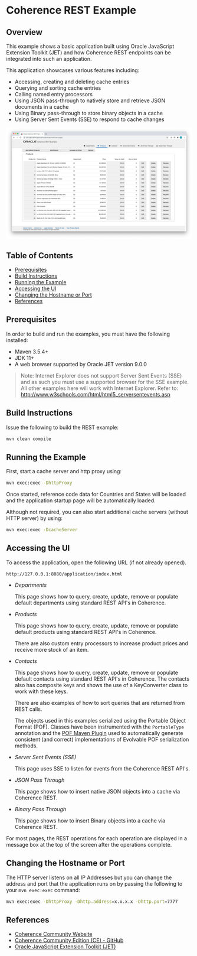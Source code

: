 # Coherence REST Example

## Overview

This example shows a basic application built using Oracle JavaScript Extension Toolkit (JET)
and how Coherence REST endpoints can be integrated into such an application.

This application showcases various features including:

* Accessing, creating and deleting cache entries
* Querying and sorting cache entries 
* Calling named entry processors 
* Using JSON pass-through to natively store and retrieve JSON documents in a cache
* Using Binary pass-through to store binary objects in a cache 
* Using Server Sent Events (SSE) to respond to cache changes

<img src="assets/rest-application.png" width="800"/>

## Table of Contents

* [Prerequisites](#prerequisites)
* [Build Instructions](#build-instructions)
* [Running the Example](#running-the-example)
* [Accessing the UI](#accessing-the-ui)
* [Changing the Hostname or Port](#changing-the-hostname-or-port)
* [References](#references)

## Prerequisites

In order to build and run the examples, you must have the following installed:

* Maven 3.5.4+
* JDK 11+
* A web browser supported by Oracle JET version 9.0.0

> Note: Internet Explorer does not support Server Sent Events (SSE) and as such you must
> use a supported browser for the SSE example. All other examples here will work with
> Internet Explorer.
> Refer to: http://www.w3schools.com/html/html5_serversentevents.asp

## Build Instructions

Issue the following to build the REST example:

```bash
mvn clean compile
```

## Running the Example

First, start a cache server and http proxy using:

```bash
mvn exec:exec -DhttpProxy
```

Once started, reference code data for Countries and States will be loaded and
the application startup page will be automatically loaded.

Although not required, you can also start additional cache servers (without HTTP server)
by using:

```bash
mvn exec:exec -DcacheServer
```

## Accessing the UI

To access the application, open the following URL (if not already opened).

    http://127.0.0.1:8080/application/index.html

* *Departments*

   This page shows how to query, create, update, remove or populate default
   departments using standard REST API's in Coherence.

* *Products*

   This page shows how to query, create, update, remove or populate default
   products using standard REST API's in Coherence.

   There are also custom entry processors to increase product prices and
   receive more stock of an item.

* *Contacts*

   This page shows how to query, create, update, remove or populate default
   contacts using standard REST API's in Coherence.  The contacts also
   has composite keys and shows the use of a KeyConverter class to work with these keys.

   There are also examples of how to sort queries that are returned from REST calls.
   
   The objects used in this examples serialized using the Portable Object Format (POF). Classes
   have been instrumented with the `PortableType` annotation and the [POF Maven Plugin](https://github.com/oracle/coherence/tree/master/prj/plugins/maven/pof-maven-plugin)
   used to automatically generate consistent (and correct) implementations of Evolvable POF serialization methods.

* *Server Sent Events (SSE)*

   This page uses SSE to listen for events from the Coherence REST API's.

* *JSON Pass Through*

   This page shows how to insert native JSON objects into a cache via Coherence REST.

* *Binary Pass Through*

   This page shows how to insert Binary objects into a cache via Coherence REST.

For most pages, the REST operations for each operation are displayed in a
message box at the top of the screen after the operations complete.

## Changing the Hostname or Port

The HTTP server listens on all IP Addresses but you can change the
address and port that the application runs on by passing the following to your
`mvn exec:exec` command:

```bash
mvn exec:exec -DhttpProxy -Dhttp.address=x.x.x.x -Dhttp.port=7777
```      

## References

* [Coherence Community Website](https://coherence.community/)
* [Coherence Community Edition (CE) - GitHub](https://github.com/oracle/coherence)
* [Oracle JavaScript Extension Toolkit (JET)](https://www.oracle.com/webfolder/technetwork/jet/index.html)
